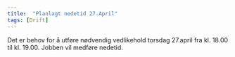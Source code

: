 ```yaml
---
title:  "Planlagt nedetid 27.April"
tags: [Drift]
---
```


Det er behov for å utføre nødvendig vedlikehold torsdag 27.april fra kl. 18.00 til kl. 19.00. Jobben vil medføre nedetid.
